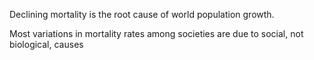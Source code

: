 Declining mortality is the root cause of world population growth.

Most variations in mortality rates among societies are due to social, not biological, causes